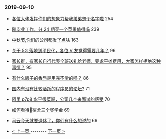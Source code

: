 ### 2019-09-10 
- [各位大佬发挥你们的想象力帮我弟弟想个名字啦](https://www.v2ex.com/t/599504) 254
- [刚毕业工作，分 24 期买一个苹果值得吗](https://www.v2ex.com/t/599543) 239
- [中秋节,你们的公司都发了点啥](https://www.v2ex.com/t/599522) 163
- [关于 5G 落地到平民化，各位 V 友觉得需要几年？](https://www.v2ex.com/t/599500) 96
- [家长群，有家长自行代表全班送礼给老师，要求平摊费用，大家怎样拒绝这种事情？](https://www.v2ex.com/t/599511) 95
- [有什么牌子的香皂是用完不滑的吗？](https://www.v2ex.com/t/599488) 86
- [国内有没有比较活跃的程序员的论坛?](https://www.v2ex.com/t/599519) 71
- [阿里 p7p8 水平很菜啊，公司几个来面试的感受](https://www.v2ex.com/t/599611) 70
- [如何看待👴宿舍三个奖学金](https://www.v2ex.com/t/599452) 69
- [马云今天就要退休了，你们有什么想说的](https://www.v2ex.com/t/599512) 66 

- [ < 上一页 ](https://github.com/able8/v2ex-hot-record/blob/master/2019-09-09.md) -------- [ 下一页 > ](https://github.com/able8/v2ex-hot-record/blob/master/2019-09-11.md)